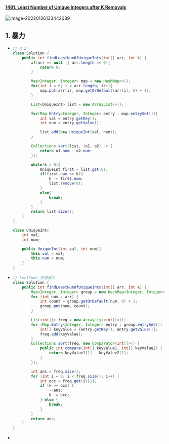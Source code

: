 #### [1481. Least Number of Unique Integers after K Removals](https://leetcode-cn.com/problems/least-number-of-unique-integers-after-k-removals/)

![image-20220126133442089](https://raw.githubusercontent.com/TWDH/Leetcode-From-Zero/pictures/img/image-20220126133442089.png)

## 1. 暴力

- ```java
  // K.Z
  class Solution {
      public int findLeastNumOfUniqueInts(int[] arr, int k) {
          if(arr == null || arr.length == 0){
              return 0;
          }
  
          Map<Integer, Integer> map = new HashMap<>();
          for(int i = 0; i < arr.length; i++){
              map.put(arr[i], map.getOrDefault(arr[i], 0) + 1);
          }
  
          List<UniqueInt> list = new ArrayList<>();
  
          for(Map.Entry<Integer, Integer> entry : map.entrySet()){
              int val = entry.getKey();
              int num = entry.getValue();
  
              list.add(new UniqueInt(val, num));
          }
  
          Collections.sort(list, (o1, o2) -> {
              return o1.num - o2.num;
          });
  
          while(k > 0){
              UniqueInt first = list.get(0);
              if(first.num <= k){
                  k -= first.num;
                  list.remove(0);
              }
              else{
                  break;
              }
          }
          return list.size();
      }
  }
  
  class UniqueInt{
      int val;
      int num;
  
      public UniqueInt(int val, int num){
          this.val = val;
          this.num = num;
      }
  }
  ```

- ```java
  // LeetCode 加速暴力
  class Solution {
      public int findLeastNumOfUniqueInts(int[] arr, int k) {
          Map<Integer, Integer> group = new HashMap<Integer, Integer>();
          for (int num : arr) {
              int count = group.getOrDefault(num, 0) + 1;
              group.put(num, count);
          }
  
          List<int[]> freq = new ArrayList<int[]>();
          for (Map.Entry<Integer, Integer> entry : group.entrySet()) {
              int[] keyValue = {entry.getKey(), entry.getValue()};
              freq.add(keyValue);
          }
          Collections.sort(freq, new Comparator<int[]>() {
              public int compare(int[] keyValue1, int[] keyValue2) {
                  return keyValue1[1] - keyValue2[1];
              }
          });
  
          int ans = freq.size();
          for (int i = 0; i < freq.size(); i++) {
              int occ = freq.get(i)[1];
              if (k >= occ) {
                  --ans;
                  k -= occ;
              } else {
                  break;
              }
          }
          return ans;
      }
  }
  ```

- 